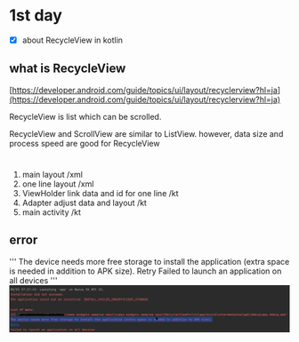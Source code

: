 # 1st day
- [x] about RecycleView in kotlin

## what is RecycleView
[https://developer.android.com/guide/topics/ui/layout/recyclerview?hl=ja](https://developer.android.com/guide/topics/ui/layout/recyclerview?hl=ja)

RecycleView is list which can be scrolled.

RecycleView and ScrollView are similar to ListView. however, data size and process speed are  good for RecycleView

#
1. main layout /xml
1. one line layout /xml
1. ViewHolder link data and id for one line /kt
1. Adapter adjust data and layout /kt
1. main activity /kt

 

## error

'''
The device needs more free storage to install the application (extra space is needed in addition to APK size).
Retry
Failed to launch an application on all devices
'''
![](error.png)
